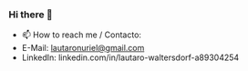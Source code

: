 ### Hi there 👋
- 📫 How to reach me / Contacto:
- E-Mail: lautaronuriel@gmail.com
- LinkedIn: linkedin.com/in/lautaro-waltersdorf-a89304254
<!--
**Tdansistod/Tdansistod** is a ✨ _special_ ✨ repository because its `README.md` (this file) appears on your GitHub profile.

Here are some ideas to get you started:

- 🔭 I’m currently working on ...
- 🌱 I’m currently learning ...
- 👯 I’m looking to collaborate on ...
- 🤔 I’m looking for help with ...
- 💬 Ask me about ...
- 📫 How to reach me: ...
- 😄 Pronouns: ...
- ⚡ Fun fact: ...
-->
